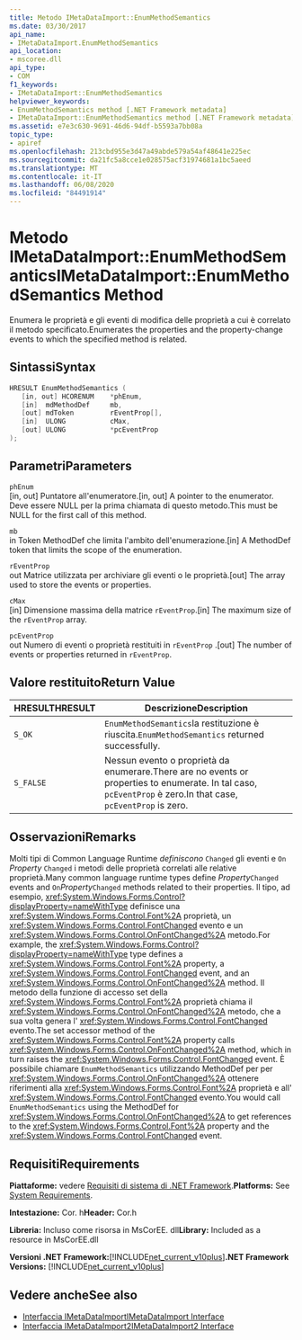 ```yaml
---
title: Metodo IMetaDataImport::EnumMethodSemantics
ms.date: 03/30/2017
api_name:
- IMetaDataImport.EnumMethodSemantics
api_location:
- mscoree.dll
api_type:
- COM
f1_keywords:
- IMetaDataImport::EnumMethodSemantics
helpviewer_keywords:
- EnumMethodSemantics method [.NET Framework metadata]
- IMetaDataImport::EnumMethodSemantics method [.NET Framework metadata]
ms.assetid: e7e3c630-9691-46d6-94df-b5593a7bb08a
topic_type:
- apiref
ms.openlocfilehash: 213cbd955e3d47a49abde579a54af48641e225ec
ms.sourcegitcommit: da21fc5a8cce1e028575acf31974681a1bc5aeed
ms.translationtype: MT
ms.contentlocale: it-IT
ms.lasthandoff: 06/08/2020
ms.locfileid: "84491914"
---
```

# <a name="imetadataimportenummethodsemantics-method"></a><span data-ttu-id="603d3-102">Metodo IMetaDataImport::EnumMethodSemantics</span><span class="sxs-lookup"><span data-stu-id="603d3-102">IMetaDataImport::EnumMethodSemantics Method</span></span>
<span data-ttu-id="603d3-103">Enumera le proprietà e gli eventi di modifica delle proprietà a cui è correlato il metodo specificato.</span><span class="sxs-lookup"><span data-stu-id="603d3-103">Enumerates the properties and the property-change events to which the specified method is related.</span></span>  
  
## <a name="syntax"></a><span data-ttu-id="603d3-104">Sintassi</span><span class="sxs-lookup"><span data-stu-id="603d3-104">Syntax</span></span>  
  
```cpp  
HRESULT EnumMethodSemantics (  
   [in, out] HCORENUM    *phEnum,  
   [in]  mdMethodDef     mb,
   [out] mdToken         rEventProp[],  
   [in]  ULONG           cMax,  
   [out] ULONG           *pcEventProp  
);  
```  
  
## <a name="parameters"></a><span data-ttu-id="603d3-105">Parametri</span><span class="sxs-lookup"><span data-stu-id="603d3-105">Parameters</span></span>  
 `phEnum`  
 <span data-ttu-id="603d3-106">[in, out] Puntatore all'enumeratore.</span><span class="sxs-lookup"><span data-stu-id="603d3-106">[in, out] A pointer to the enumerator.</span></span> <span data-ttu-id="603d3-107">Deve essere NULL per la prima chiamata di questo metodo.</span><span class="sxs-lookup"><span data-stu-id="603d3-107">This must be NULL for the first call of this method.</span></span>  
  
 `mb`  
 <span data-ttu-id="603d3-108">in Token MethodDef che limita l'ambito dell'enumerazione.</span><span class="sxs-lookup"><span data-stu-id="603d3-108">[in] A MethodDef token that limits the scope of the enumeration.</span></span>  
  
 `rEventProp`  
 <span data-ttu-id="603d3-109">out Matrice utilizzata per archiviare gli eventi o le proprietà.</span><span class="sxs-lookup"><span data-stu-id="603d3-109">[out] The array used to store the events or properties.</span></span>  
  
 `cMax`  
 <span data-ttu-id="603d3-110">[in] Dimensione massima della matrice `rEventProp`.</span><span class="sxs-lookup"><span data-stu-id="603d3-110">[in] The maximum size of the `rEventProp` array.</span></span>  
  
 `pcEventProp`  
 <span data-ttu-id="603d3-111">out Numero di eventi o proprietà restituiti in `rEventProp` .</span><span class="sxs-lookup"><span data-stu-id="603d3-111">[out] The number of events or properties returned in `rEventProp`.</span></span>  
  
## <a name="return-value"></a><span data-ttu-id="603d3-112">Valore restituito</span><span class="sxs-lookup"><span data-stu-id="603d3-112">Return Value</span></span>  
  
|<span data-ttu-id="603d3-113">HRESULT</span><span class="sxs-lookup"><span data-stu-id="603d3-113">HRESULT</span></span>|<span data-ttu-id="603d3-114">Descrizione</span><span class="sxs-lookup"><span data-stu-id="603d3-114">Description</span></span>|  
|-------------|-----------------|  
|`S_OK`|<span data-ttu-id="603d3-115">`EnumMethodSemantics`la restituzione è riuscita.</span><span class="sxs-lookup"><span data-stu-id="603d3-115">`EnumMethodSemantics` returned successfully.</span></span>|  
|`S_FALSE`|<span data-ttu-id="603d3-116">Nessun evento o proprietà da enumerare.</span><span class="sxs-lookup"><span data-stu-id="603d3-116">There are no events or properties to enumerate.</span></span> <span data-ttu-id="603d3-117">In tal caso, `pcEventProp` è zero.</span><span class="sxs-lookup"><span data-stu-id="603d3-117">In that case, `pcEventProp` is zero.</span></span>|  
  
## <a name="remarks"></a><span data-ttu-id="603d3-118">Osservazioni</span><span class="sxs-lookup"><span data-stu-id="603d3-118">Remarks</span></span>  
 <span data-ttu-id="603d3-119">Molti tipi di Common Language Runtime *definiscono* `Changed` gli eventi e `On` *Property* `Changed` i metodi delle proprietà correlati alle relative proprietà.</span><span class="sxs-lookup"><span data-stu-id="603d3-119">Many common language runtime types define *Property*`Changed` events and `On`*Property*`Changed` methods related to their properties.</span></span> <span data-ttu-id="603d3-120">Il tipo, ad esempio, <xref:System.Windows.Forms.Control?displayProperty=nameWithType> definisce una <xref:System.Windows.Forms.Control.Font%2A> proprietà, un <xref:System.Windows.Forms.Control.FontChanged> evento e un <xref:System.Windows.Forms.Control.OnFontChanged%2A> metodo.</span><span class="sxs-lookup"><span data-stu-id="603d3-120">For example, the <xref:System.Windows.Forms.Control?displayProperty=nameWithType> type defines a <xref:System.Windows.Forms.Control.Font%2A> property, a <xref:System.Windows.Forms.Control.FontChanged> event, and an <xref:System.Windows.Forms.Control.OnFontChanged%2A> method.</span></span> <span data-ttu-id="603d3-121">Il metodo della funzione di accesso set della <xref:System.Windows.Forms.Control.Font%2A> proprietà chiama il <xref:System.Windows.Forms.Control.OnFontChanged%2A> metodo, che a sua volta genera l' <xref:System.Windows.Forms.Control.FontChanged> evento.</span><span class="sxs-lookup"><span data-stu-id="603d3-121">The set accessor method of the <xref:System.Windows.Forms.Control.Font%2A> property calls <xref:System.Windows.Forms.Control.OnFontChanged%2A> method, which in turn raises the <xref:System.Windows.Forms.Control.FontChanged> event.</span></span> <span data-ttu-id="603d3-122">È possibile chiamare `EnumMethodSemantics` utilizzando MethodDef per per <xref:System.Windows.Forms.Control.OnFontChanged%2A> ottenere riferimenti alla <xref:System.Windows.Forms.Control.Font%2A> proprietà e all' <xref:System.Windows.Forms.Control.FontChanged> evento.</span><span class="sxs-lookup"><span data-stu-id="603d3-122">You would call `EnumMethodSemantics` using the MethodDef for <xref:System.Windows.Forms.Control.OnFontChanged%2A> to get references to the <xref:System.Windows.Forms.Control.Font%2A> property and the <xref:System.Windows.Forms.Control.FontChanged> event.</span></span>  
  
## <a name="requirements"></a><span data-ttu-id="603d3-123">Requisiti</span><span class="sxs-lookup"><span data-stu-id="603d3-123">Requirements</span></span>  
 <span data-ttu-id="603d3-124">**Piattaforme:** vedere [Requisiti di sistema di .NET Framework](../../get-started/system-requirements.md).</span><span class="sxs-lookup"><span data-stu-id="603d3-124">**Platforms:** See [System Requirements](../../get-started/system-requirements.md).</span></span>  
  
 <span data-ttu-id="603d3-125">**Intestazione:** Cor. h</span><span class="sxs-lookup"><span data-stu-id="603d3-125">**Header:** Cor.h</span></span>  
  
 <span data-ttu-id="603d3-126">**Libreria:** Incluso come risorsa in MsCorEE. dll</span><span class="sxs-lookup"><span data-stu-id="603d3-126">**Library:** Included as a resource in MsCorEE.dll</span></span>  
  
 <span data-ttu-id="603d3-127">**Versioni .NET Framework:**[!INCLUDE[net_current_v10plus](../../../../includes/net-current-v10plus-md.md)]</span><span class="sxs-lookup"><span data-stu-id="603d3-127">**.NET Framework Versions:** [!INCLUDE[net_current_v10plus](../../../../includes/net-current-v10plus-md.md)]</span></span>  
  
## <a name="see-also"></a><span data-ttu-id="603d3-128">Vedere anche</span><span class="sxs-lookup"><span data-stu-id="603d3-128">See also</span></span>

- [<span data-ttu-id="603d3-129">Interfaccia IMetaDataImport</span><span class="sxs-lookup"><span data-stu-id="603d3-129">IMetaDataImport Interface</span></span>](imetadataimport-interface.md)
- [<span data-ttu-id="603d3-130">Interfaccia IMetaDataImport2</span><span class="sxs-lookup"><span data-stu-id="603d3-130">IMetaDataImport2 Interface</span></span>](imetadataimport2-interface.md)
